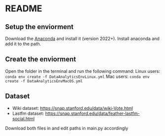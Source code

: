 # README

## Setup the enviorment
Download the [Anaconda](https://www.anaconda.com/products/individual) and install it (version 2022+).
Install anaconda and add it to the path.

## Create the enviorment
Open the folder in the terminal and run the following command:
Linux users: ```conda env create -f DataAnalyticsEnvLinux.yml```
Mac users: ```conda env create -f DataAnalyticsEnvMacOS.yml```

## Dataset

- Wiki dataset: https://snap.stanford.edu/data/wiki-Vote.html
- Lastfm dataset: https://snap.stanford.edu/data/feather-lastfm-social.html

Download both files in and edit paths in main.py accordingly

